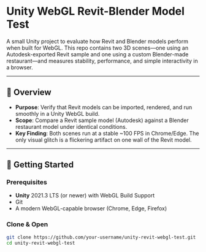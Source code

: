 # Unity WebGL Revit-Blender Model Test

A small Unity project to evaluate how Revit and Blender models perform when built for WebGL. This repo contains two 3D scenes—one using an Autodesk-exported Revit sample and one using a custom Blender-made restaurant—and measures stability, performance, and simple interactivity in a browser.

---

## 📝 Overview

- **Purpose**: Verify that Revit models can be imported, rendered, and run smoothly in a Unity WebGL build.
- **Scope**: Compare a Revit sample model (Autodesk) against a Blender restaurant model under identical conditions.
- **Key Finding**: Both scenes run at a stable ~100 FPS in Chrome/Edge. The only visual glitch is a flickering artifact on one wall of the Revit model.

---

## 🚀 Getting Started

### Prerequisites

- **Unity** 2021.3 LTS (or newer) with WebGL Build Support
- Git
- A modern WebGL-capable browser (Chrome, Edge, Firefox)

### Clone & Open

```bash
git clone https://github.com/your-username/unity-revit-webgl-test.git
cd unity-revit-webgl-test
